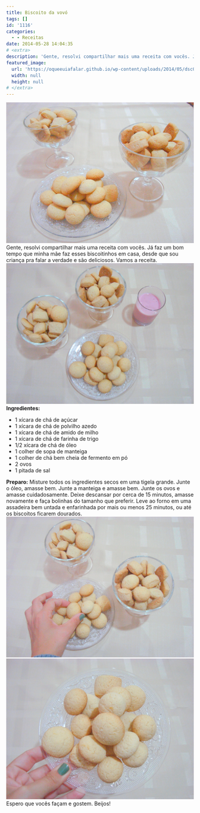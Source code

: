 ```yaml
---
title: Biscoito da vovó
tags: []
id: '1116'
categories:
  - - Receitas
date: 2014-05-28 14:04:35
# <extra>
description: 'Gente, resolvi compartilhar mais uma receita com vocês. Já faz um bom tempo que minha mãe faz esses biscoitinhos em casa, desde que sou criança pra falar a verdade e são deliciosos. Vamos a receita. Ingredientes: 1 xícara de chá de açúcar 1 xícara de chá de polvilho azedo 1 xícara de chá de amido de milho 1 xícara de chá de farinha de trigo 1/2 xícara de chá de óleo 1 colher de sopa de manteiga 1 colher de chá bem cheia de fermento em pó 2 ovos 1 pitada de sal Preparo: Misture todos os ingredientes secos em uma tigela grande. Junte o óleo, amasse bem. Junte a manteiga e amasse bem. Junte os ovos e amasse cuidadosamente. Deixe descansar por cerca de 15 minutos, amasse novamente e faça bolinhas do tamanho que preferir. Leve ao forno em &hellip;'
featured_image: 
  url: 'https://oqueeuiafalar.github.io/wp-content/uploads/2014/05/dsc02866.jpg?w=650'
  width: null
  height: null
# </extra>
---
```


[![Image](/wp-content/uploads/2014/05/dsc02866.jpg?w=650)](/wp-content/uploads/2014/05/dsc02866.jpg) Gente, resolvi compartilhar mais uma receita com vocês. Já faz um bom tempo que minha mãe faz esses biscoitinhos em casa, desde que sou criança pra falar a verdade e são deliciosos. Vamos a receita. [![Image](/wp-content/uploads/2014/05/dsc02863.jpg?w=650)](/wp-content/uploads/2014/05/dsc02863.jpg) **Ingredientes:**

*   1 xícara de chá de açúcar
*   1 xícara de chá de polvilho azedo
*   1 xícara de chá de amido de milho
*   1 xícara de chá de farinha de trigo
*   1/2 xícara de chá de óleo
*   1 colher de sopa de manteiga
*   1 colher de chá bem cheia de fermento em pó
*   2 ovos
*   1 pitada de sal

**Preparo:** Misture todos os ingredientes secos em uma tigela grande. Junte o óleo, amasse bem. Junte a manteiga e amasse bem. Junte os ovos e amasse cuidadosamente. Deixe descansar por cerca de 15 minutos, amasse novamente e faça bolinhas do tamanho que preferir. Leve ao forno em uma assadeira bem untada e enfarinhada por mais ou menos 25 minutos, ou até os biscoitos ficarem dourados. [![Image](/wp-content/uploads/2014/05/dsc02867.jpg?w=650)](/wp-content/uploads/2014/05/dsc02867.jpg) [![Image](/wp-content/uploads/2014/05/dsc02862.jpg?w=650)](/wp-content/uploads/2014/05/dsc02862.jpg) Espero que vocês façam e gostem. Beijos!
